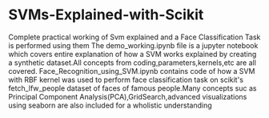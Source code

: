 # SVMs-Explained-with-Scikit
Complete practical working of Svm explained and a Face Classification Task is performed using them 
The demo_working.ipynb file is a jupyter notebook which covers entire explanation of how a SVM works explained by creating a synthetic dataset.All concepts from coding,parameters,kernels,etc are all covered.
Face_Recognition_using_SVM.ipynb contains code of how a SVM with RBF kernel was used to perform face classification task on scikit's fetch_lfw_people dataset of faces of famous people.Many concepts suc as Principal Component Analysis(PCA),GridSearch,advanced visualizations using seaborn are also included for a wholistic understanding

